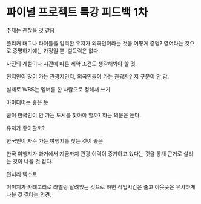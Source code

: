 # 파이널 프로젝트 특강 피드백 1차

주제는 괜찮을 것 같음

플리커 태그나 타이틀을 입력한 유저가 외국인이라는 것을 어떻게 증명? 영어라는 것으로 증명하기에는 가정일 뿐. 설득력은 없다.

사진의 계절이나 시간에 따른 제약 조건도 생각해봐야 할 것.

현지인이 많이 가는 관광지인지, 외국인들이 가는 관광지인지 구분이 안 감.

실제로 WBS는 멤버를 한 사람으로 정해서 쓰기

아이디어는 좋은 듯

굳이 한국인이 안 가는 도시를 찾아야 할까? 하는 의문은 든다.

유저가 좋아할까?

한국인이 자주 가는 여행지를 찾는 것이 좋음

한국 여행지가 과거에서 지금까지 관광 이력이 증가하고 있다는 것을 통계 근거로 살리는 것이 나을 것 같다.

전처리 텍스트

이미지가 카테고리로 라벨링 달려있는 것으로 하면 작업시간은 줄고 아웃풋은 유사하게 나올 것 같다는 의견.


